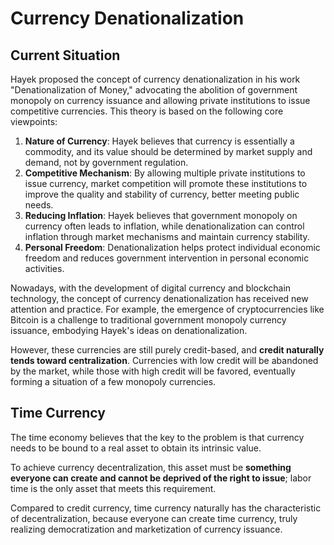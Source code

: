 # Currency Denationalization

## Current Situation

Hayek proposed the concept of currency denationalization in his work "Denationalization of Money," advocating the abolition of government monopoly on currency issuance and allowing private institutions to issue competitive currencies. This theory is based on the following core viewpoints:
1. **Nature of Currency**: Hayek believes that currency is essentially a commodity, and its value should be determined by market supply and demand, not by government regulation.
2. **Competitive Mechanism**: By allowing multiple private institutions to issue currency, market competition will promote these institutions to improve the quality and stability of currency, better meeting public needs.
3. **Reducing Inflation**: Hayek believes that government monopoly on currency often leads to inflation, while denationalization can control inflation through market mechanisms and maintain currency stability.
4. **Personal Freedom**: Denationalization helps protect individual economic freedom and reduces government intervention in personal economic activities.

Nowadays, with the development of digital currency and blockchain technology, the concept of currency denationalization has received new attention and practice. For example, the emergence of cryptocurrencies like Bitcoin is a challenge to traditional government monopoly currency issuance, embodying Hayek's ideas on denationalization.

However, these currencies are still purely credit-based, and **credit naturally tends toward centralization**. Currencies with low credit will be abandoned by the market, while those with high credit will be favored, eventually forming a situation of a few monopoly currencies.

## Time Currency

The time economy believes that the key to the problem is that currency needs to be bound to a real asset to obtain its intrinsic value.

To achieve currency decentralization, this asset must be **something everyone can create and cannot be deprived of the right to issue**; labor time is the only asset that meets this requirement.

Compared to credit currency, time currency naturally has the characteristic of decentralization, because everyone can create time currency, truly realizing democratization and marketization of currency issuance.
